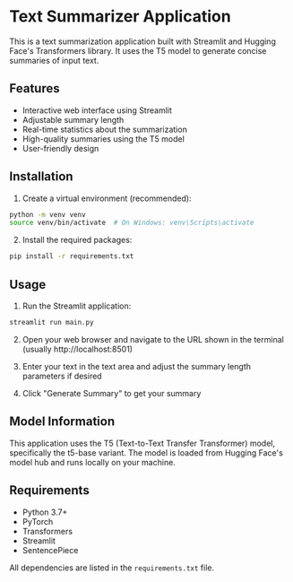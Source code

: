 # Text Summarizer Application

This is a text summarization application built with Streamlit and Hugging Face's Transformers library. It uses the T5 model to generate concise summaries of input text.

## Features

- Interactive web interface using Streamlit
- Adjustable summary length
- Real-time statistics about the summarization
- High-quality summaries using the T5 model
- User-friendly design

## Installation

1. Create a virtual environment (recommended):
```bash
python -m venv venv
source venv/bin/activate  # On Windows: venv\Scripts\activate
```

2. Install the required packages:
```bash
pip install -r requirements.txt
```

## Usage

1. Run the Streamlit application:
```bash
streamlit run main.py
```

2. Open your web browser and navigate to the URL shown in the terminal (usually http://localhost:8501)

3. Enter your text in the text area and adjust the summary length parameters if desired

4. Click "Generate Summary" to get your summary

## Model Information

This application uses the T5 (Text-to-Text Transfer Transformer) model, specifically the t5-base variant. The model is loaded from Hugging Face's model hub and runs locally on your machine.

## Requirements

- Python 3.7+
- PyTorch
- Transformers
- Streamlit
- SentencePiece

All dependencies are listed in the `requirements.txt` file. 